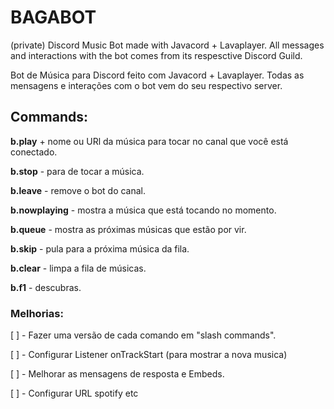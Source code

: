 # BAGABOT

(private) Discord Music Bot made with Javacord + Lavaplayer.
All messages and interactions with the bot comes from its respesctive Discord Guild.

Bot de Música para Discord feito com Javacord + Lavaplayer.
Todas as mensagens e interações com o bot vem do seu respectivo server.

## Commands:
**b.play** + nome ou URl da música para tocar no canal que você está conectado.

**b.stop** - para de tocar a música.

**b.leave** - remove o bot do canal.

**b.nowplaying** - mostra a música que está tocando no momento.

**b.queue** - mostra as próximas músicas que estão por vir.

**b.skip** - pula para a próxima música da fila.

**b.clear** - limpa a fila de músicas.

**b.f1** - descubras.

### Melhorias:
[ ] - Fazer uma versão de cada comando em "slash commands".

[ ] - Configurar Listener onTrackStart (para mostrar a nova musica)

[ ] - Melhorar as mensagens de resposta e Embeds.

[ ] - Configurar URL spotify etc